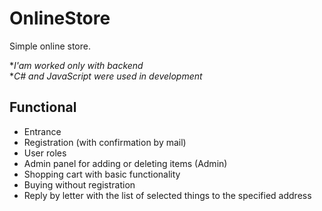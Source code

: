# OnlineStore

Simple online store.

**I'am worked only with backend*<br/>
**C# and JavaScript were used in development*

## Functional

* Entrance
* Registration (with confirmation by mail)
* User roles
* Admin panel for adding or deleting items (Admin)
* Shopping cart with basic functionality
* Buying without registration
* Reply by letter with the list of selected things to the specified address
